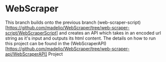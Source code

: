 # WebScraper

This branch builds onto the previous branch (web-scraper-script)[https://github.com/madelio/WebScraper/tree/web-scraper-script/WebScraperScript] and creates an API which takes in an encoded url string as it's input and outputs its html content. The details on how to run this project can be found in the (WebScraperAPI)[https://github.com/madelio/WebScraper/tree/web-scraper-api/WebScraperAPI] Project
